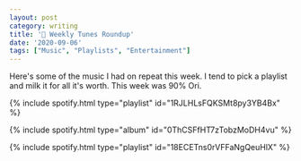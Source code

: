 ```yaml
---
layout: post
category: writing
title: '🎵 Weekly Tunes Roundup'
date: '2020-09-06'
tags: ["Music", "Playlists", "Entertainment"]
---
```


Here's some of the music I had on repeat this week. I tend to pick a playlist and milk it for all it's worth. This week was 90% Ori.

{% include spotify.html type="playlist" id="1RJLHLsFQKSMt8py3YB4Bx" %}

{% include spotify.html type="album" id="0ThCSFfHT7zTobzMoDH4vu" %}

{% include spotify.html type="playlist" id="18ECETns0rVFFaNgQeuHlX" %}